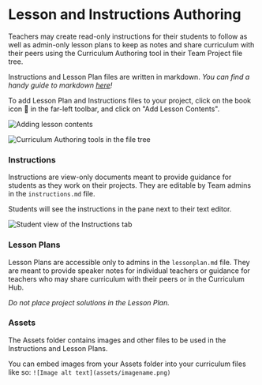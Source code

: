 # Lesson and Instructions Authoring

Teachers may create read-only instructions for their students to follow as well as admin-only lesson plans to keep as notes and share curriculum with their peers using the Curriculum Authoring tool in their Team Project file tree. 

Instructions and Lesson Plan files are written in markdown. *You can find a handy guide to markdown [here](https://www.markdownguide.org/cheat-sheet/)!*

To add Lesson Plan and Instructions files to your project, click on the book icon 📖 in the far-left toolbar, and click on "Add Lesson Contents".

![Adding lesson contents](/images/teamsForEducation/curriculum-hub/add-lesson.gif)

![Curriculum Authoring tools in the file tree](/images/teamsForEducation/curriculum-hub/curriculum_authoring.png)

### Instructions
Instructions are view-only documents meant to provide guidance for students as they work on their projects. They are editable by Team admins in the `instructions.md` file. 

Students will see the instructions in the pane next to their text editor. 

![Student view of the Instructions tab](/images/teamsForEducation/curriculum-hub/instructions_studentview.png)

### Lesson Plans
Lesson Plans are accessible only to admins in the `lessonplan.md` file. They are meant to provide speaker notes for individual teachers or guidance for teachers who may share curriculum with their peers or in the Curriculum Hub.

*Do not place project solutions in the Lesson Plan.*

### Assets
The Assets folder contains images and other files to be used in the Instructions and Lesson Plans. 

You can embed images from your Assets folder into your curriculum files like so: 
```![Image alt text](assets/imagename.png)``` 







